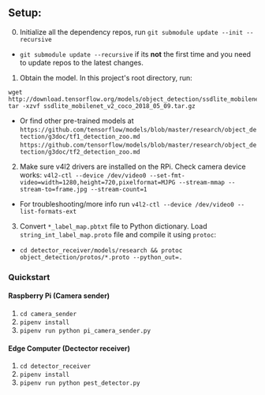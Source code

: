 ## Setup:

0. Initialize all the dependency repos, run `git submodule update --init --recursive`
- `git submodule update --recursive` if its **not** the first time and you need to update repos to the latest changes.

1. Obtain the model. In this project's root directory, run: 
```
wget http://download.tensorflow.org/models/object_detection/ssdlite_mobilenet_v2_coco_2018_05_09.tar.gz
tar -xzvf ssdlite_mobilenet_v2_coco_2018_05_09.tar.gz
```
- Or find other pre-trained models at
 `https://github.com/tensorflow/models/blob/master/research/object_detection/g3doc/tf1_detection_zoo.md`
 `https://github.com/tensorflow/models/blob/master/research/object_detection/g3doc/tf2_detection_zoo.md`

2. Make sure v4l2 drivers are installed on the RPi. Check camera device works: `v4l2-ctl --device /dev/video0 --set-fmt-video=width=1280,height=720,pixelformat=MJPG --stream-mmap --stream-to=frame.jpg --stream-count=1`
- For troubleshooting/more info run `v4l2-ctl --device /dev/video0 --list-formats-ext`

3. Convert `*_label_map.pbtxt` file to Python dictionary. Load `string_int_label_map.proto` file and compile it using `protoc`:
- `cd detector_receiver/models/research && protoc object_detection/protos/*.proto --python_out=.`

### Quickstart

#### Raspberry Pi (Camera sender) 
1. `cd camera_sender`
2. `pipenv install`
2. `pipenv run python pi_camera_sender.py`

#### Edge Computer (Dectector receiver)
1. `cd detector_receiver`
3. `pipenv install`
2. `pipenv run python pest_detector.py`